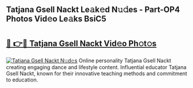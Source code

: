 ## Tatjana Gsell Nackt Le𝚊k𝚎d N𝚞𝚍es - Part-OP4 Photos Vid𝚎o Le𝚊ks BsiC5

# <h2><a href="http://fb7piqd.evod.top/?m=Tatjana+Gsell+Nackt">🔗 👉🔴 Tatjana Gsell Nackt Vid𝚎o Ph𝚘t𝚘s</a></h2>

[![Tatjana Gsell Nackt N𝚞d𝚎s](https://i.imgur.com/8V9OHl7.gif)](http://fb7piqd.evod.top/?m=Tatjana+Gsell+Nackt)
Online personality Tatjana Gsell Nackt creating engaging dance and lifestyle content. Influential educator Tatjana Gsell Nackt, known for their innovative teaching methods and commitment to education. 

